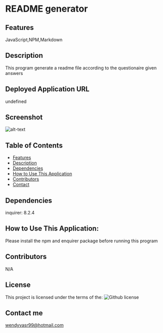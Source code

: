 
# README generator 
## Features
JavaScript,NPM,Markdown
## Description
This program generate a readme file according to the questionaire given answers
## Deployed Application URL
undefined
## Screenshot
![alt-text](undefined)

## Table of Contents
* [Features](#features)
* [Description](#description)
* [Dependencies](#dependencies)
* [How to Use This Application](#HowtoUseThisApplication)
* [Contributors](#contributors)
* [Contact](#contact)

## Dependencies
inquirer: 8.2.4
## How to Use This Application:
Please install the npm and enquirer package before running this program
## Contributors
N/A
## License
This project is licensed under the terms of the: ![Github license](https://img.shields.io/badge/license-MIT-blue.svg)
## Contact me
wendyvasr99@hotmail.com
